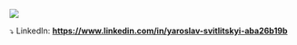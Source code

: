 [![](https://github-readme-stats.vercel.app/api?username=YarikRevich&show_icons=true&theme=highcontrast)](https://github.com/anuraghazra/github-readme-stats)

⤵️ LinkedIn: **https://www.linkedin.com/in/yaroslav-svitlitskyi-aba26b19b**
